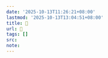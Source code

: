 ```yaml
---
date: '2025-10-13T11:26:21+08:00'
lastmod: '2025-10-13T13:04:51+08:00'
title: 󰏲
url: 󰏲
tags: []
src:
note:
---
```

